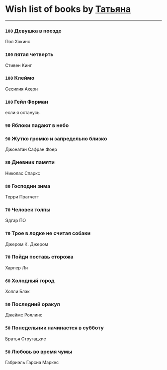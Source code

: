 # Wish list of books by [Татьяна](http://vk.com/id73529875)
---

### `100` Девушка в поезде
Пол Хокинс

### `100` пятая четверть
Стивен Кинг

### `100` Клеймо
Сесилия Ахерн

### `100` Гейл Форман
если я останусь

### `90` Яблоки падают в небо

### `90` Жутко громко и запредельно близко
Джонатан Сафран Фоер

### `80` Дневник памяти
Николас Спаркс

### `80` Господин зима
Терри Пратчетт

### `70` Человек толпы
Эдгар ПО

### `70` Трое в лодке не считая собаки
Джером К. Джером

### `70` Пойди поставь сторожа
Харпер Ли

### `60` Холодный город
Холли Блэк

### `50` Последний оракул
Джеймс Роллинс

### `50` Понедельник начинается в субботу
Братья Стругацкие

### `50` Любовь во время чумы
Габриэль Гарсиа Маркес

